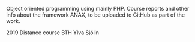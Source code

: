 
Object oriented programming using mainly PHP.
Course reports and other info about the framework ANAX, to be uploaded to GitHub as part of the work.

2019 Distance course BTH
Ylva Sjölin
